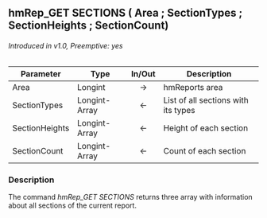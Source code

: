 ## hmRep_GET SECTIONS ( Area ; SectionTypes ; SectionHeights ; SectionCount)
###### Introduced in v1.0, Preemptive: yes

|Parameter|Type|In/Out|Description
|---|---|:---:|---
|Area|Longint|→|hmReports area
|SectionTypes|Longint-Array|←|List of all sections with its types
|SectionHeights|Longint-Array|←|Height of each section
|SectionCount|Longint-Array|←|Count of each section

### Description
The command *hmRep_GET SECTIONS* returns three array with information about all sections of the current report.
